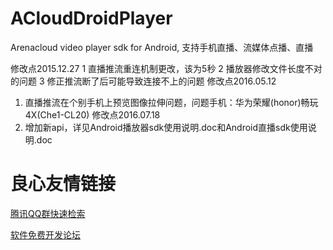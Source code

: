 # ACloudDroidPlayer
Arenacloud video player sdk for Android, 支持手机直播、流媒体点播、直播

修改点2015.12.27
1 直播推流重连机制更改，该为5秒 
2 播放器修改文件长度不对的问题
3 修正推流断了后可能导致连接不上的问题 
修改点2016.05.12
1. 直播推流在个别手机上预览图像拉伸问题，问题手机：华为荣耀(honor)畅玩4X(Che1-CL20)
修改点2016.07.18
1. 增加新api，详见Android播放器sdk使用说明.doc和Android直播sdk使用说明.doc


 # 良心友情链接

[腾讯QQ群快速检索](http://u.720life.cn/s/8cf73f7c)

[软件免费开发论坛](http://u.720life.cn/s/bbb01dc0)